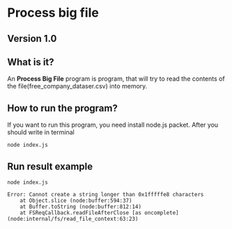 # Process big file

<h2>Version 1.0</h2>

<h2>What is it?</h2>

An <strong>Process Big File</strong> program is program, that will try to read the contents of the file(free_company_dataser.csv) into memory.

<h2>How to run the program?</h2>

If you want to run this program, you need install
node.js packet.
After you should write in terminal </br>

`node index.js`

<h2>Run result example</h2>

```
node index.js 

Error: Cannot create a string longer than 0x1fffffe8 characters
    at Object.slice (node:buffer:594:37)
    at Buffer.toString (node:buffer:812:14)
    at FSReqCallback.readFileAfterClose [as oncomplete] (node:internal/fs/read_file_context:63:23)
    
```
